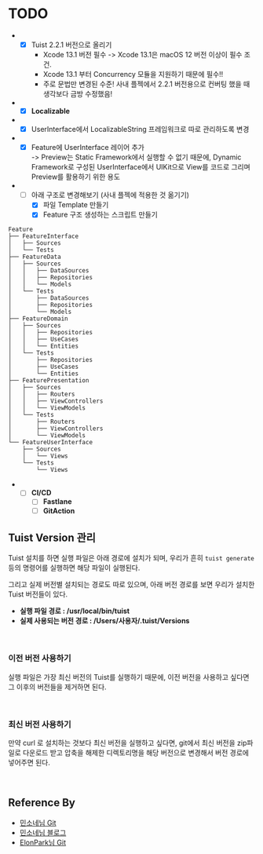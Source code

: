 # TODO
* - [x] Tuist 2.2.1 버전으로 올리기
    - Xcode 13.1 버전 필수 -> Xcode 13.1은 macOS 12 버전 이상이 필수 조건.
    - Xcode 13.1 부터 Concurrency 모듈을 지원하기 때문에 필수!!
    - 주로 문법만 변경된 수준! 사내 플젝에서 2.2.1 버전용으로 컨버팅 했을 때 생각보다 금방 수정했음!
* - [x] **Localizable**
* - [x] UserInterface에서 LocalizableString 프레임워크로 따로 관리하도록 변경 
* - [x] Feature에 UserInterface 레이어 추가 </br>
-> Preview는 Static Framework에서 실행할 수 없기 때문에, Dynamic Framework로 구성된 UserInterface에서 UIKit으로 View를 코드로 그리며 Preview를 활용하기 위한 용도
* - [ ] 아래 구조로 변경해보기 (사내 플젝에 적용한 것 옮기기)
    - [x] 파일 Template 만들기
    - [x] Feature 구조 생성하는 스크립트 만들기 
```
Feature
├── FeatureInterface
│   ├── Sources
│   └── Tests
├── FeatureData
│   ├── Sources
│   │   ├── DataSources
│   │   ├── Repositories
│   │   └── Models
│   └── Tests
│       ├── DataSources
│       ├── Repositories
│       └── Models
├── FeatureDomain
│   ├── Sources
│   │   ├── Repositories
│   │   ├── UseCases
│   │   └── Entities
│   └── Tests
│       ├── Repositories
│       ├── UseCases
│       └── Entities
├── FeaturePresentation
│   ├── Sources
│   │   ├── Routers
│   │   ├── ViewControllers
│   │   └── ViewModels
│   └── Tests
│       ├── Routers
│       ├── ViewControllers
│       └── ViewModels
└── FeatureUserInterface
    ├── Sources
    │   └── Views
    └── Tests
        └── Views
```
* - [ ] **CI/CD**
    - [ ] **Fastlane**
    - [ ] **GitAction**

## Tuist Version 관리
Tuist 설치를 하면 실행 파일은 아래 경로에 설치가 되며, 우리가 흔히 `tuist generate` 등의 명령어를 실행하면 해당 파일이 실행된다.

그리고 실제 버전별 설치되는 경로도 따로 있으며,
아래 버전 경로를 보면 우리가 설치한 Tuist 버전들이 있다.

- **실행 파일 경로 : /usr/local/bin/tuist**
- **실제 사용되는 버전 경로 : /Users/사용자/.tuist/Versions**

<br>

### 이전 버전 사용하기
실행 파일은 가장 최신 버전의 Tuist를 실행하기 때문에,
이전 버전을 사용하고 싶다면 그 이후의 버전들을 제거하면 된다.

<br>

### 최신 버전 사용하기
만약 curl 로 설치하는 것보다 최신 버전을 실행하고 싶다면,
git에서 최신 버전을 zip파일로 다운로드 받고 압축을 해제한 디렉토리명을 해당 버전으로 변경해서
버전 경로에 넣어주면 된다.

<br>

## Reference By
- [민소네님 Git](https://github.com/minsOne/iOSApplicationTemplate)
- [민소네님 블로그](https://minsone.github.io/archive)
- [ElonPark님 Git](https://github.com/ElonPark/RIBsReactorKit)
